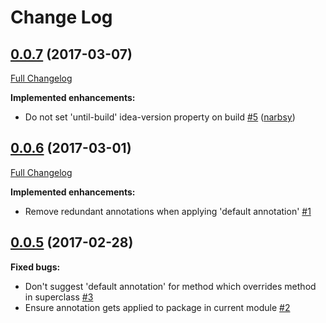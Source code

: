 # Change Log

## [0.0.7](https://github.com/stylismo/nullability-annotations-inspection/tree/0.0.7) (2017-03-07)
[Full Changelog](https://github.com/stylismo/nullability-annotations-inspection/compare/0.0.6...0.0.7)

**Implemented enhancements:**

- Do not set 'until-build' idea-version property on build [\#5](https://github.com/stylismo/nullability-annotations-inspection/pull/5) ([narbsy](https://github.com/narbsy))

## [0.0.6](https://github.com/stylismo/nullability-annotations-inspection/tree/0.0.6) (2017-03-01)
[Full Changelog](https://github.com/stylismo/nullability-annotations-inspection/compare/0.0.5...0.0.6)

**Implemented enhancements:**

- Remove redundant annotations when applying 'default annotation' [\#1](https://github.com/stylismo/nullability-annotations-inspection/issues/1)

## [0.0.5](https://github.com/stylismo/nullability-annotations-inspection/tree/0.0.5) (2017-02-28)
**Fixed bugs:**

- Don't suggest 'default annotation' for method which overrides method in superclass [\#3](https://github.com/stylismo/nullability-annotations-inspection/issues/3)
- Ensure annotation gets applied to package in current module [\#2](https://github.com/stylismo/nullability-annotations-inspection/issues/2)